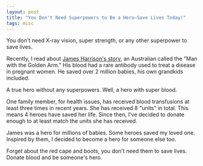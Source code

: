 ```yaml
---
layout: post
title: "You Don't Need Superpowers to Be a Hero—Save Lives Today!"
tags: misc
---
```


You don't need X-ray vision, super strength, or any other superpower to save lives.

Recently, I read about [James Harrison's story](https://www.npr.org/2025/03/03/nx-s1-5316163/james-harrison-blood-donor), an Australian called the "Man with the Golden Arm." His blood had a rare antibody used to treat a disease in pregnant women. He saved over 2 million babies, his own grandkids included.

A true hero without any superpowers. Well, a hero with super blood.

One family member, for health issues, has received blood transfusions at least three times in recent years. She has received 8 "units" in total. This means 4 heroes have saved her life. Since then, I've decided to donate enough to at least match the units she has received.

James was a hero for millions of babies. Some heroes saved my loved one. Inspired by them, I decided to become a hero for someone else too.

Forget about the red cape and boots, you don't need them to save lives. Donate blood and be someone's hero.
